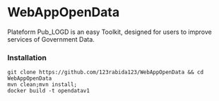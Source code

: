 # WebAppOpenData
Plateform Pub_LOGD is an easy Toolkit, designed for users to improve services of Government Data.

### Installation
```
git clone https://github.com/123rabida123/WebAppOpenData && cd WebAppOpenData
mvn clean;mvn install;
docker build -t opendatav1
```
